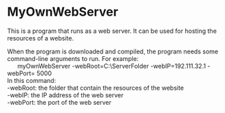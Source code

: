 # MyOwnWebServer
This is a program that runs as a web server. It can be used for hosting the resources of a website. 

When the program is downloaded and compiled, the program needs some command-line arguments to run. For example:\
&nbsp;&nbsp;&nbsp;&nbsp;&nbsp;&nbsp;myOwnWebServer -webRoot=C:\ServerFolder -webIP=192.111.32.1 -webPort= 5000\
In this command:\
    -webRoot: the folder that contain the resources of the website\
    -webIP: the IP address of the web server\
    -webPort: the port of the web server
        
